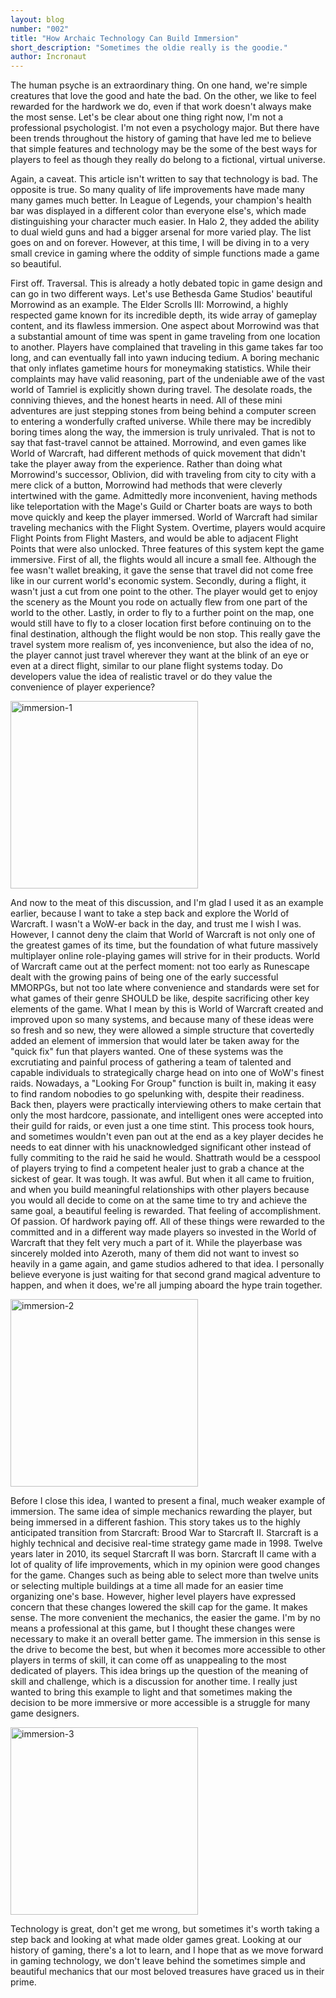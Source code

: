 ```yaml
---
layout: blog
number: "002"
title: "How Archaic Technology Can Build Immersion"
short_description: "Sometimes the oldie really is the goodie."
author: Incronaut
---
```


The human psyche is an extraordinary thing.  On one hand, we're simple creatures that love the good and hate the bad.  On the other, we like to feel rewarded for the hardwork we do, even if that work doesn't always make the most sense.  Let's be clear about one thing right now, I'm not a professional psychologist.  I'm not even a psychology major.  But there have been trends throughout the history of gaming that have led me to believe that simple features and technology may be the some of the best ways for players to feel as though they really do belong to a fictional, virtual universe.

Again, a caveat.  This article isn't written to say that technology is bad.  The opposite is true.  So many quality of life improvements have made many many games much better.  In League of Legends, your champion's health bar was displayed in a different color than everyone else's, which made distinguishing your character much easier.  In Halo 2, they added the ability to dual wield guns and had a bigger arsenal for more varied play.  The list goes on and on forever.  However, at this time, I will be diving in to a very small crevice in gaming where the oddity of simple functions made a game so beautiful.

First off.  Traversal.  This is already a hotly debated topic in game design and can go in two different ways.  Let's use Bethesda Game Studios' beautiful Morrowind as an example.  The Elder Scrolls III: Morrowind, a highly respected game known for its incredible depth, its wide array of gameplay content, and its flawless immersion.  One aspect about Morrowind was that a substantial amount of time was spent in game traveling from one location to another.  Players have complained that traveling in this game takes far too long, and can eventually fall into yawn inducing tedium.  A boring mechanic that only inflates gametime hours for moneymaking statistics.  While their complaints may have valid reasoning, part of the undeniable awe of the vast world of Tamriel is explicitly shown during travel.  The desolate roads, the conniving thieves, and the honest hearts in need.  All of these mini adventures are just stepping stones from being behind a computer screen to entering a wonderfully crafted universe.  While there may be incredibly boring times along the way, the immersion is truly unrivaled.  That is not to say that fast-travel cannot be attained.  Morrowind, and even games like World of Warcraft, had different methods of quick movement that didn't take the player away from the experience.  Rather than doing what Morrowind's successor, Oblivion, did with traveling from city to city with a mere click of a button, Morrowind had methods that were cleverly intertwined with the game.  Admittedly more inconvenient, having methods like teleportation with the Mage's Guild or Charter boats are ways to both move quickly and keep the player immersed.  World of Warcraft had similar traveling mechanics with the Flight System.  Overtime, players would acquire Flight Points from Flight Masters, and would be able to adjacent Flight Points that were also unlocked.  Three features of this system kept the game immersive.  First of all, the flights would all incure a small fee.  Although the fee wasn't wallet breaking, it gave the sense that travel did not come free like in our current world's economic system.  Secondly, during a flight, it wasn't just a cut from one point to the other.  The player would get to enjoy the scenery as the Mount you rode on actually flew from one part of the world to the other.  Lastly, in order to fly to a further point on the map, one would still have to fly to a closer location first before continuing on to the final destination, although the flight would be non stop.  This really gave the travel system more realism of, yes inconvenience, but also the idea of no, the player cannot just travel wherever they want at the blink of an eye or even at a direct flight, similar to our plane flight systems today.  Do developers value the idea of realistic travel or do they value the convenience of player experience?

<img src="https://s3-us-west-1.amazonaws.com/images.incronaut.com/immersion-1.jpg" alt="immersion-1" width="300"/>

And now to the meat of this discussion, and I'm glad I used it as an example earlier, because I want to take a step back and explore the World of Warcraft.  I wasn't a WoW-er back in the day, and trust me I wish I was.  However, I cannot deny the claim that World of Warcraft is not only one of the greatest games of its time, but the foundation of what future massively multiplayer online role-playing games will strive for in their products.  World of Warcraft came out at the perfect moment: not too early as Runescape dealt with the growing pains of being one of the early successful MMORPGs, but not too late where convenience and standards were set for what games of their genre SHOULD be like, despite sacrificing other key elements of the game.  What I mean by this is World of Warcraft created and improved upon so many systems, and because many of these ideas were so fresh and so new, they were allowed a simple structure that covertedly added an element of immersion that would later be taken away for the "quick fix" fun that players wanted.  One of these systems was the excrutiating and painful process of gathering a team of talented and capable individuals to strategically charge head on into one of WoW's finest raids.  Nowadays, a "Looking For Group" function is built in, making it easy to find random nobodies to go spelunking with, despite their readiness.  Back then, players were practically interviewing others to make certain that only the most hardcore, passionate, and intelligent ones were accepted into their guild for raids, or even just a one time stint.  This process took hours, and sometimes wouldn't even pan out at the end as a key player decides he needs to eat dinner with his unacknowledged significant other instead of fully commiting to the raid he said he would.  Shattrath would be a cesspool of players trying to find a competent healer just to grab a chance at the sickest of gear.  It was tough.  It was awful.  But when it all came to fruition, and when you build meaningful relationships with other players because you would all decide to come on at the same time to try and achieve the same goal, a beautiful feeling is rewarded.  That feeling of accomplishment.  Of passion.  Of hardwork paying off.  All of these things were rewarded to the committed and in a different way made players so invested in the World of Warcraft that they felt very much a part of it.  While the playerbase was sincerely molded into Azeroth, many of them did not want to invest so heavily in a game again, and game studios adhered to that idea.  I personally believe everyone is just waiting for that second grand magical adventure to happen, and when it does, we're all jumping aboard the hype train together.

<img src="https://s3-us-west-1.amazonaws.com/images.incronaut.com/immersion-2.jpg" alt="immersion-2" width="300"/>

Before I close this idea, I wanted to present a final, much weaker example of immersion.  The same idea of simple mechanics rewarding the player, but being immersed in a different fashion.  This story takes us to the highly anticipated transition from Starcraft: Brood War to Starcraft II.  Starcraft is a highly technical and decisive real-time strategy game made in 1998.  Twelve years later in 2010, its sequel Starcraft II was born.  Starcraft II came with a lot of quality of life improvements, which in my opinion were good changes for the game.  Changes such as being able to select more than twelve units or selecting multiple buildings at a time all made for an easier time organizing one's base.  However, higher level players have expressed concern that these changes lowered the skill cap for the game.  It makes sense.  The more convenient the mechanics, the easier the game.  I'm by no means a professional at this game, but I thought these changes were necessary to make it an overall better game.  The immersion in this sense is the drive to become the best, but when it becomes more accessible to other players in terms of skill, it can come off as unappealing to the most dedicated of players.  This idea brings up the question of the meaning of skill and challenge, which is a discussion for another time.  I really just wanted to bring this example to light and that sometimes making the decision to be more immersive or more accessible is a struggle for many game designers.

<img src="https://s3-us-west-1.amazonaws.com/images.incronaut.com/immersion-3.jpg" alt="immersion-3" width="300"/>

Technology is great, don't get me wrong, but sometimes it's worth taking a step back and looking at what made older games great.  Looking at our history of gaming, there's a lot to learn, and I hope that as we move forward in gaming technology, we don't leave behind the sometimes simple and beautiful mechanics that our most beloved treasures have graced us in their prime.